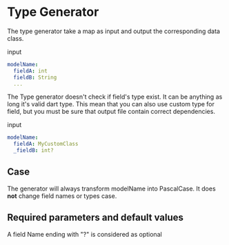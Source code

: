 # Type Generator

The type generator take a map as input and output the corresponding data class.

input
```yaml
modelName:
  fieldA: int
  fieldB: String
  ...
```

The Type generator doesn't check if field's type exist. It can be anything as long it's valid dart type. This mean that you can also use custom type for field, but you must be sure that  output file contain correct dependencies.

input
```yaml
modelName:
  fieldA: MyCustomClass
  _fieldB: int?
```

## Case
The generator will always transform modelName into PascalCase. It does **not** change field names or types case.

## Required parameters and default values
A field Name ending with "?" is considered as optional
